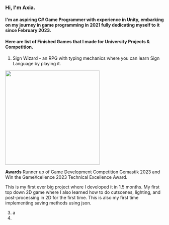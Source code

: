 <a name="readme-top-About Me"></a>
### Hi, I'm Axia.
#### I'm an aspiring C# Game Programmer with experience in Unity, embarking on my journey in game programming in 2021 fully dedicating myself to it since February 2023.

#### Here are list of **Finished Games** that I made for University Projects & Competition.
1. Sign Wizard - an RPG with typing mechanics where you can learn Sign Language by playing it.
  <img src="https://github.com/AxiaTheDeveloper/AxiaTheDeveloper/assets/101692512/7d868ccc-afd8-47e1-ab50-1f67d7cd7fa1" width="300">

   **Awards**
   Runner up of Game Development Competition Gemastik 2023 and Win the GameXcellence 2023 Technical Excellence Award.
   
   This is my first ever big project where I developed it in 1.5 months. My first top down 2D game where I also learned how to do cutscenes, lighting, and post-processing in 2D for the first time. This is also my first time implementing saving methods using json.
   
   
   
3. a
4. 
<!--
**AxiaTheDeveloper/AxiaTheDeveloper** is a ✨ _special_ ✨ repository because its `README.md` (this file) appears on your GitHub profile.
Games that I have developed 
- 🔭 I’m currently working on ...
- 🌱 I’m currently learning ...
- 👯 I’m looking to collaborate on ...
- 🤔 I’m looking for help with ...
- 💬 Ask me about ...
- 📫 How to reach me: ...
- 😄 Pronouns: ...
- ⚡ Fun fact: ...
Here are some ideas to get you started:
--> 






